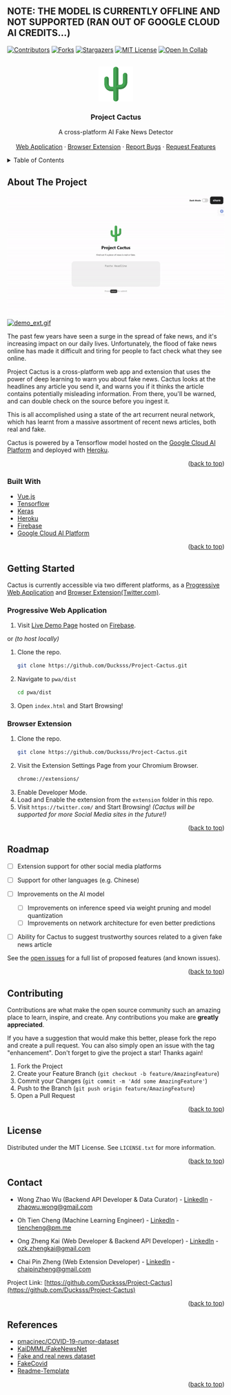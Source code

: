 ## NOTE: THE MODEL IS CURRENTLY OFFLINE AND NOT SUPPORTED (RAN OUT OF GOOGLE CLOUD AI CREDITS...)

<div id="top"></div>

<!-- PROJECT SHIELDS -->
<!--
*** I'm using markdown "reference style" links for readability.
*** Reference links are enclosed in brackets [ ] instead of parentheses ( ).
*** See the bottom of this document for the declaration of the reference variables
*** for contributors-url, forks-url, etc. This is an optional, concise syntax you may use.
*** https://www.markdownguide.org/basic-syntax/#reference-style-links
-->
[![Contributors](https://img.shields.io/github/contributors/Ducksss/Project-Cactus.svg)][contributors-url]
[![Forks](https://img.shields.io/github/forks/Ducksss/Project-Cactus.svg)][forks-url]
[![Stargazers](https://img.shields.io/github/stars/Ducksss/Project-Cactus.svg)][stars-url]
[![MIT License](https://img.shields.io/github/license/Ducksss/Project-Cactus.svg)][license-url]
[![Open In Collab](https://colab.research.google.com/assets/colab-badge.svg)](https://colab.research.google.com/drive/1NBbmGYUZbKq0fjkI2OJIJx_3PV_Rdf7Z?usp=sharing)


<!-- PROJECT LOGO -->
<br />
<div align="center">
  <a href="https://github.com/Ducksss/Project-Cactus">
    <img src="assets/cactus-bg.png" alt="Logo" width="80" height="80">
  </a>

<h3 align="center">Project Cactus</h3>

  <p align="center">
    A cross-platform AI Fake News Detector
    <br />
    <br />
    <a href="https://project-cactus-c9549.web.app/">Web Application</a>
    ·
    <a href="#browser-extension">Browser Extension</a>
    ·
    <a href="https://github.com/Ducksss/Project-Cactus/issues">Report Bugs</a>
    ·
    <a href="https://github.com/Ducksss/Project-Cactus/issues">Request Features</a>
  </p>
</div>



<!-- TABLE OF CONTENTS -->
<details>
  <summary>Table of Contents</summary>
  <ol>
    <li>
      <a href="#about-the-project">About The Project</a>
      <ul>
        <li><a href="#built-with">Built With</a></li>
      </ul>
    </li>
    <li>
      <a href="#getting-started">Getting Started</a>
      <ul>
        <li><a href="#progressive-web-application">Progressive Web Application</a></li>
        <li><a href="#browser-extension">Browser Extension</a></li>
      </ul>
    </li>
    <li><a href="#roadmap">Roadmap</a></li>
    <li><a href="#contributing">Contributing</a></li>
    <li><a href="#license">License</a></li>
    <li><a href="#contact">Contact</a></li>
    <li><a href="#References">References</a></li>
  </ol>
</details>



<!-- ABOUT THE PROJECT -->
## About The Project

<a href="https://project-cactus-c9549.web.app/"><img src="assets/demo_web.gif" alt="demo_web.gif"></a>
<a href="https://github.com/Ducksss/Project-Cactus/blob/main/README.md#browser-extension"><img src="assets/demo_ext.gif" alt="demo_ext.gif"></a>

The past few years have seen a surge in the spread of fake news, and it's increasing impact on our daily lives. Unfortunately, the flood of fake news online has made it difficult and tiring for people to fact check what they see online. 

Project Cactus is a cross-platform web app and extension that uses the power of deep learning to warn you about fake news. Cactus looks at the headlines any article you send it, and warns you if it thinks the article contains potentially misleading information. From there, you'll be warned, and can double check on the source before you ingest it.

This is all accomplished using a state of the art recurrent neural network, which has learnt from a massive assortment of recent news articles, both real and fake.

Cactus is powered by a Tensorflow model hosted on the [Google Cloud AI Platform](https://cloud.google.com/vertex-ai) and deployed with [Heroku](https://www.heroku.com).

<p align="right">(<a href="#top">back to top</a>)</p>



### Built With

* [Vue.js](https://vuejs.org/)
* [Tensorflow](https://www.tensorflow.org/)
* [Keras](https://keras.io/)
* [Heroku](https://www.heroku.com)
* [Firebase](https://firebase.google.com/)
* [Google Cloud AI Platform](https://cloud.google.com/vertex-ai)

<p align="right">(<a href="#top">back to top</a>)</p>



<!-- GETTING STARTED -->
## Getting Started

Cactus is currently accessible via two different platforms, as a [Progressive Web Application](https://project-cactus-c9549.web.app/) and [Browser Extension(Twitter.com)](https://github.com/Ducksss/Project-Cactus/tree/main/extension).

### Progressive Web Application

1. Visit [Live Demo Page](https://project-cactus-c9549.web.app/) hosted on [Firebase](https://firebase.google.com/).

or *(to host locally)*

1. Clone the repo.
   ```sh
   git clone https://github.com/Ducksss/Project-Cactus.git
   ```
2. Navigate to `pwa/dist`
    ```sh
    cd pwa/dist
    ```
3. Open `index.html` and Start Browsing!

### Browser Extension

1. Clone the repo.
   ```sh
   git clone https://github.com/Ducksss/Project-Cactus.git
   ```
2. Visit the Extension Settings Page from your Chromium Browser.
   ```sh
   chrome://extensions/
   ```
3. Enable Developer Mode.
4. Load and Enable the extension from the `extension` folder in this repo.
5. Visit `https://twitter.com/` and Start Browsing!
*(Cactus will be supported for more Social Media sites in the future!)*

<p align="right">(<a href="#top">back to top</a>)</p>






<!-- ROADMAP -->
## Roadmap
- [ ] Extension support for other social media platforms
- [ ] Support for other languages (e.g. Chinese)
- [ ] Improvements on the AI model
    - [ ] Improvements on inference speed via weight pruning and model quantization
    - [ ] Improvements on network architecture for even better predictions
- [ ] Ability for Cactus to suggest trustworthy sources related to a given fake news article


See the [open issues](https://github.com/Ducksss/Project-Cactus/issues) for a full list of proposed features (and known issues).

<p align="right">(<a href="#top">back to top</a>)</p>



<!-- CONTRIBUTING -->
## Contributing

Contributions are what make the open source community such an amazing place to learn, inspire, and create. Any contributions you make are **greatly appreciated**.

If you have a suggestion that would make this better, please fork the repo and create a pull request. You can also simply open an issue with the tag "enhancement".
Don't forget to give the project a star! Thanks again!

1. Fork the Project
2. Create your Feature Branch (`git checkout -b feature/AmazingFeature`)
3. Commit your Changes (`git commit -m 'Add some AmazingFeature'`)
4. Push to the Branch (`git push origin feature/AmazingFeature`)
5. Open a Pull Request

<p align="right">(<a href="#top">back to top</a>)</p>



<!-- LICENSE -->
## License

Distributed under the MIT License. See `LICENSE.txt` for more information.

<p align="right">(<a href="#top">back to top</a>)</p>



<!-- CONTACT -->
## Contact

- Wong Zhao Wu (Backend API Developer & Data Curator) - [LinkedIn](https://www.linkedin.com/in/zhao-wu-wong-27b434201/) - zhaowu.wong@gmail.com

- Oh Tien Cheng (Machine Learning Engineer) - [LinkedIn](https://www.linkedin.com/in/ohtiencheng/) - tiencheng@pm.me

- Ong Zheng Kai (Web Developer & Backend API Developer) - [LinkedIn](https://www.linkedin.com/in/zheng-kai-ong-211817200/) - ozk.zhengkai@gmail.com

- Chai Pin Zheng (Web Extension Developer) - [LinkedIn](https://www.linkedin.com/in/chai-pin-zheng-5610921aa/) - chaipinzheng@gmail.com

Project Link: [https://github.com/Ducksss/Project-Cactus](https://github.com/Ducksss/Project-Cactus)

<p align="right">(<a href="#top">back to top</a>)</p>

<!-- References -->
## References

- [pmacinec/COVID-19-rumor-dataset](https://github.com/MickeysClubhouse/COVID-19-rumor-dataset/blob/master/Data/news/news.csv)
- [KaiDMML/FakeNewsNet](https://github.com/KaiDMML/FakeNewsNet/tree/master/dataset)
- [Fake and real news dataset](https://www.kaggle.com/clmentbisaillon/fake-and-real-news-dataset)
- [FakeCovid](https://github.com/Gautamshahi/FakeCovid)
- [Readme-Template](https://github.com/othneildrew/Best-README-Template)

<p align="right">(<a href="#top">back to top</a>)</p>


<!-- MARKDOWN LINKS & IMAGES -->
<!-- https://www.markdownguide.org/basic-syntax/#reference-style-links -->
[contributors-shield]: https://img.shields.io/github/contributors/Ducksss/Project-Cactus.svg?style=for-the-badge
[contributors-url]: https://github.com/Ducksss/Project-Cactus/graphs/contributors
[forks-shield]: https://img.shields.io/github/forks/Ducksss/Project-Cactus.svg?style=for-the-badge
[forks-url]: https://github.com/Ducksss/Project-Cactus/network/members
[stars-shield]: https://img.shields.io/github/stars/Ducksss/Project-Cactus.svg?style=for-the-badge
[stars-url]: https://github.com/Ducksss/Project-Cactus/stargazers
[issues-shield]: https://img.shields.io/github/issues/Ducksss/Project-Cactus.svg?style=for-the-badge
[issues-url]: https://github.com/Ducksss/Project-Cactus/issues
[license-shield]: https://img.shields.io/github/license/Ducksss/Project-Cactus.svg?style=for-the-badge
[license-url]: https://github.com/Ducksss/FakeNews/blob/main/LICENSE
[linkedin-shield]: https://img.shields.io/badge/-LinkedIn-black.svg?style=for-the-badge&logo=linkedin&colorB=555
[linkedin-url]: https://linkedin.com/in/linkedin_username
[product-screenshot]: images/screenshot.png
